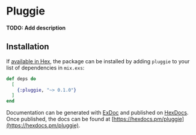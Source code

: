 # Pluggie

**TODO: Add description**

## Installation

If [available in Hex](https://hex.pm/docs/publish), the package can be installed
by adding `pluggie` to your list of dependencies in `mix.exs`:

```elixir
def deps do
  [
    {:pluggie, "~> 0.1.0"}
  ]
end
```

Documentation can be generated with [ExDoc](https://github.com/elixir-lang/ex_doc)
and published on [HexDocs](https://hexdocs.pm). Once published, the docs can
be found at [https://hexdocs.pm/pluggie](https://hexdocs.pm/pluggie).

